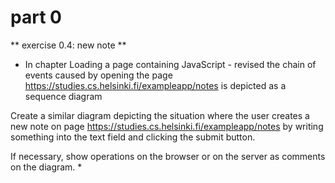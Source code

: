 # part 0

** exercise 0.4: new note **

- In chapter Loading a page containing JavaScript - revised the chain of events caused by opening the page https://studies.cs.helsinki.fi/exampleapp/notes is depicted as a sequence diagram

Create a similar diagram depicting the situation where the user creates a new note on page https://studies.cs.helsinki.fi/exampleapp/notes by writing something into the text field and clicking the submit button.

If necessary, show operations on the browser or on the server as comments on the diagram. \*

